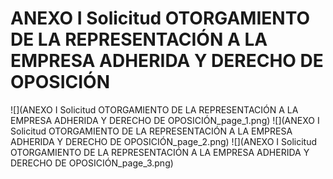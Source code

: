 # ANEXO I Solicitud OTORGAMIENTO DE LA REPRESENTACIÓN A LA EMPRESA ADHERIDA Y DERECHO DE  OPOSICIÓN
![](ANEXO I Solicitud OTORGAMIENTO DE LA REPRESENTACIÓN A LA EMPRESA ADHERIDA Y DERECHO DE  OPOSICIÓN_page_1.png)
![](ANEXO I Solicitud OTORGAMIENTO DE LA REPRESENTACIÓN A LA EMPRESA ADHERIDA Y DERECHO DE  OPOSICIÓN_page_2.png)
![](ANEXO I Solicitud OTORGAMIENTO DE LA REPRESENTACIÓN A LA EMPRESA ADHERIDA Y DERECHO DE  OPOSICIÓN_page_3.png)


